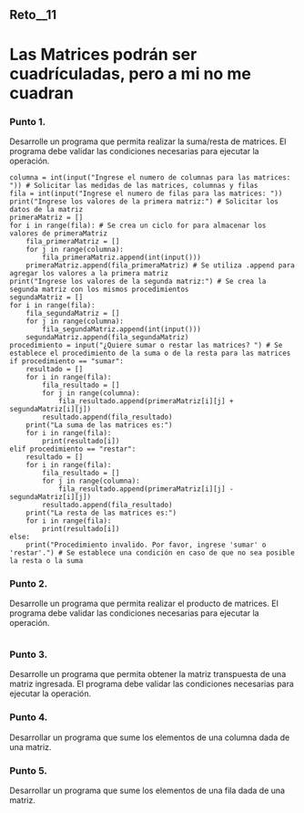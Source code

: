 ## Reto__11
# Las Matrices podrán ser cuadrículadas, pero a mi no me cuadran
### Punto 1. 
Desarrolle un programa que permita realizar la suma/resta de matrices. El programa debe validar las condiciones necesarias para ejecutar la operación.

```
columna = int(input("Ingrese el numero de columnas para las matrices: ")) # Solicitar las medidas de las matrices, columnas y filas
fila = int(input("Ingrese el numero de filas para las matrices: "))
print("Ingrese los valores de la primera matriz:") # Solicitar los datos de la matriz
primeraMatriz = []
for i in range(fila): # Se crea un ciclo for para almacenar los valores de primeraMatriz
    fila_primeraMatriz = []
    for j in range(columna):
        fila_primeraMatriz.append(int(input()))
    primeraMatriz.append(fila_primeraMatriz) # Se utiliza .append para agregar los valores a la primera matriz
print("Ingrese los valores de la segunda matriz:") # Se crea la segunda matriz con los mismos procedimientos
segundaMatriz = []
for i in range(fila):
    fila_segundaMatriz = []
    for j in range(columna):
        fila_segundaMatriz.append(int(input()))
    segundaMatriz.append(fila_segundaMatriz)
procedimiento = input("¿Quiere sumar o restar las matrices? ") # Se establece el procedimiento de la suma o de la resta para las matrices
if procedimiento == "sumar":
    resultado = []
    for i in range(fila):
        fila_resultado = []
        for j in range(columna):
            fila_resultado.append(primeraMatriz[i][j] + segundaMatriz[i][j])
        resultado.append(fila_resultado)
    print("La suma de las matrices es:")
    for i in range(fila):
        print(resultado[i])
elif procedimiento == "restar":
    resultado = []
    for i in range(fila):
        fila_resultado = []
        for j in range(columna):
            fila_resultado.append(primeraMatriz[i][j] - segundaMatriz[i][j])
        resultado.append(fila_resultado)
    print("La resta de las matrices es:")
    for i in range(fila):
        print(resultado[i])
else:
    print("Procedimiento invalido. Por favor, ingrese 'sumar' o 'restar'.") # Se establece una condición en caso de que no sea posible la resta o la suma 
```

### Punto 2. 
Desarrolle un programa que permita realizar el producto de matrices. El programa debe validar las condiciones necesarias para ejecutar la operación.

```

```

### Punto 3. 
Desarrolle un programa que permita obtener la matriz transpuesta de una matriz ingresada. El programa debe validar las condiciones necesarias para ejecutar la operación.

### Punto 4. 
Desarrollar un programa que sume los elementos de una columna dada de una matriz.

### Punto 5. 
Desarrollar un programa que sume los elementos de una fila dada de una matriz.
